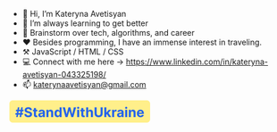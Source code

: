- 👋 Hi, I’m Kateryna Avetisyan
- 🌱 I’m always learning to get better
- 💬 Brainstorm over tech, algorithms, and career
- ❤️ Besides programming, I have an immense interest in traveling.
-  ⚒️ JavaScript / HTML / CSS
-  💻  Connect with me here -> https://www.linkedin.com/in/kateryna-avetisyan-043325198/
-  📫 katerynaavetisyan@gmail.com

[![Stand With Ukraine](https://raw.githubusercontent.com/vshymanskyy/StandWithUkraine/main/badges/StandWithUkraine.svg)](https://stand-with-ukraine.pp.ua)
<!---
katerynaavetisyan/katerynaavetisyan is a ✨ special ✨ repository because its `README.md` (this file) appears on your GitHub profile.
You can click the Preview link to take a look at your changes.
--->
